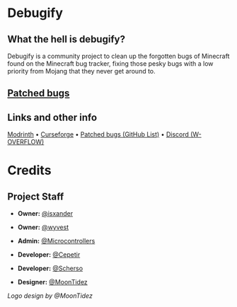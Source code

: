 # Debugify
## What the hell is debugify?
Debugify is a community project to clean up the forgotten bugs of Minecraft found on the Minecraft bug tracker, fixing those pesky bugs with a low priority from Mojang that they never get around to.

## [Patched bugs](https://github.com/W-OVERFLOW/Debugify/blob/1.18/PATCHED.md)

## Links and other info
[Modrinth](https://modrinth.com/mod/debugify) • [Curseforge](https://curseforge.com/minecraft/mc-mods/debugify) • [Patched bugs (GitHub List)](https://github.com/W-OVERFLOW/Debugify/blob/1.18/PATCHED.md) • [Discord (W-OVERFLOW)](https://discord.gg/x9d4h2CV)
 
# Credits
## Project Staff
- **Owner:** [@isxander](https://modrinth.com/user/isxander)
- **Owner:** [@wyvest](https://modrinth.com/user/wyvest)
- **Admin:** [@Microcontrollers](https://modrinth.com/user/Microcontrollers)

- **Developer:** [@Cepetir](https://modrinth.com/user/Cepetir)
- **Developer:** [@Scherso](https://modrinth.com/user/Scherso)

- **Designer:** [@MoonTidez](https://modrinth.com/user/MoonTidez)

*Logo design by @MoonTidez*

